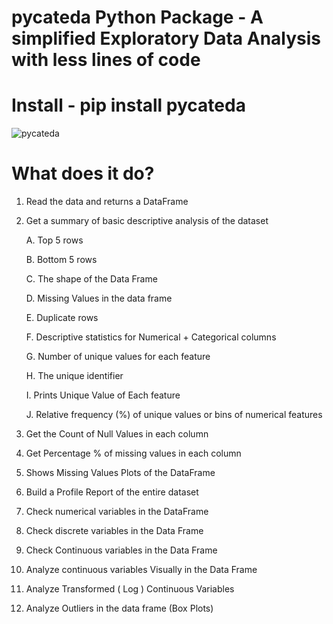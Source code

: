 # pycateda Python Package - A simplified Exploratory Data Analysis with less lines of code
# Install - pip install pycateda

![pycateda](https://miro.medium.com/max/658/1*0JSGjWN6mXIShXvkam-Q2A.png)

# What does it do?

1. Read the data and returns a DataFrame
2. Get a summary of basic descriptive analysis of the dataset

   A. Top 5 rows
   
   B. Bottom 5 rows
   
   C. The shape of the Data Frame
   
   D. Missing Values in the data frame
   
   E. Duplicate rows
   
   F. Descriptive statistics for Numerical + Categorical columns
   
   G. Number of unique values for each feature
   
   H. The unique identifier
   
   I. Prints Unique Value of Each feature
   
   J. Relative frequency (%) of unique values or bins of numerical features
   
3. Get the Count of Null Values in each column
4. Get Percentage % of missing values in each column
5. Shows Missing Values Plots of the DataFrame
6. Build a Profile Report of the entire dataset
7. Check numerical variables in the DataFrame
8. Check discrete variables in the Data Frame
9. Check Continuous variables in the Data Frame
10. Analyze continuous variables Visually in the Data Frame
11. Analyze Transformed ( Log ) Continuous Variables
12. Analyze Outliers in the data frame (Box Plots)
